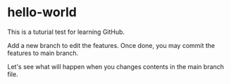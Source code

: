 # hello-world
This is a tuturial test for learning GitHub. 

Add a new branch to edit the features. Once done, you may commit the features to main branch.

Let's see what will happen when you changes contents in the main branch file.
